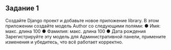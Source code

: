 ## Задание 1

Создайте Django проект и добавьте новое приложение library.
В этом приложении создайте модель Author со следующими полями:
● Имя: макс. длина 100
● Фамилия: макс. длина 100
● Дата рождения
Зарегистрируйте эту модель для Административной панели, примените изменения и
убедитесь, что всё работает корректно.

